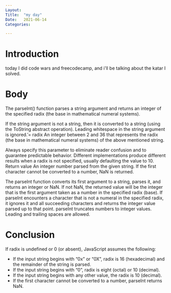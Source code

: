 ```yaml
---
Layout:
Title:	"my day"
Date:	2021-06-14
Categories:

---
```


# Introduction

today I did code wars and freecodecamp, and i'll be talking about the katar I solved.

# Body

The parseInt() function parses a string argument and returns an integer of the specified radix (the base in mathematical numeral systems).

If the string argument is not a string, then it is converted to a string (using the ToString abstract operation).
Leading whitespace in the string argument is ignored.’= radix An integer between 2 and 36 that represents the radix (the base in mathematical numeral systems) of the above mentioned string. 

Always specify this parameter to eliminate reader confusion and to guarantee predictable behavior.
Different implementations produce different results when a radix is not specified, usually defaulting the value to 10.
Return value An integer number parsed from the given string. If the first character cannot be converted to a number, NaN is returned.

The parseInt function converts its first argument to a string, parses it, and returns an integer or NaN. 
If not NaN, the returned value will be the integer that is the first argument taken as a number in the specified radix (base). 
If parseInt encounters a character that is not a numeral in the specified radix, it ignores it and all succeeding characters and returns the integer value parsed up to that point.
 parseInt truncates numbers to integer values. Leading and trailing spaces are allowed.

 # Conclusion

 If radix is undefined or 0 (or absent), JavaScript assumes the following:

  - If the input string begins with “0x” or “0X”, radix is 16 (hexadecimal) and the remainder of the string is parsed.
  - If the input string begins with “0”, radix is eight (octal) or 10 (decimal). 
  - If the input string begins with any other value, the radix is 10 (decimal).
  - If the first character cannot be converted to a number, parseInt returns NaN.